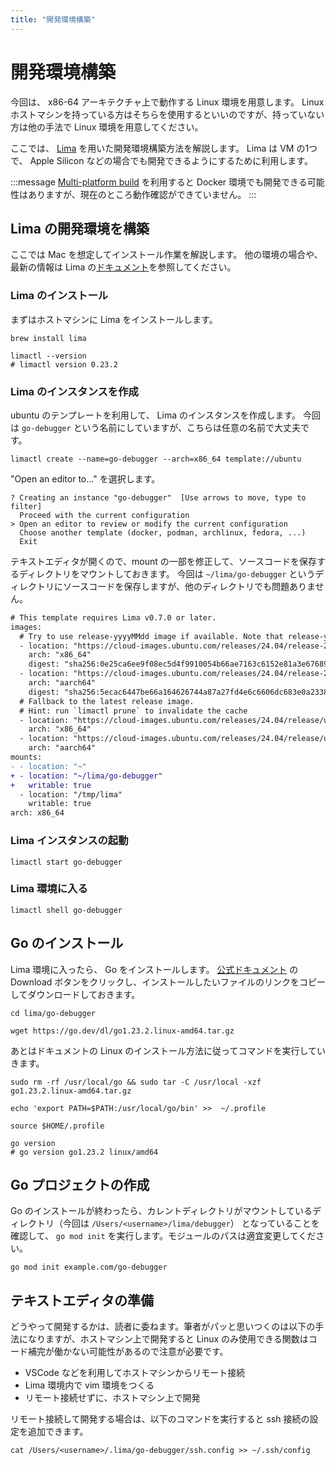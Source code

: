 ```yaml
---
title: "開発環境構築"
---
```


# 開発環境構築
今回は、 x86-64 アーキテクチャ上で動作する Linux 環境を用意します。
Linux ホストマシンを持っている方はそちらを使用するといいのですが、持っていない方は他の手法で Linux 環境を用意してください。

ここでは、 [Lima](https://github.com/lima-vm/lima) を用いた開発環境構築方法を解説します。 Lima は VM の1つで、 Apple Silicon などの場合でも開発できるようにするために利用します。

:::message
[Multi-platform build](https://docs.docker.com/build/building/multi-platform/) を利用すると Docker 環境でも開発できる可能性はありますが、現在のところ動作確認ができていません。
:::

## Lima の開発環境を構築
ここでは Mac を想定してインストール作業を解説します。
他の環境の場合や、最新の情報は Lima の[ドキュメント](https://lima-vm.io/docs/installation/)を参照してください。

### Lima のインストール
まずはホストマシンに Lima をインストールします。

```shell
brew install lima

limactl --version
# limactl version 0.23.2
```

### Lima のインスタンスを作成
ubuntu のテンプレートを利用して、 Lima のインスタンスを作成します。
今回は `go-debugger` という名前にしていますが、こちらは任意の名前で大丈夫です。

```shell
limactl create --name=go-debugger --arch=x86_64 template://ubuntu
```

"Open an editor to..." を選択します。
```shell
? Creating an instance "go-debugger"  [Use arrows to move, type to filter]
  Proceed with the current configuration
> Open an editor to review or modify the current configuration
  Choose another template (docker, podman, archlinux, fedora, ...)
  Exit
```

テキストエディタが開くので、mount の一部を修正して、ソースコードを保存するディレクトリをマウントしておきます。
今回は `~/lima/go-debugger` というディレクトリにソースコードを保存しますが、他のディレクトリでも問題ありません。 

```diff yaml
# This template requires Lima v0.7.0 or later.
images:
  # Try to use release-yyyyMMdd image if available. Note that release-yyyyMMdd will be removed after several months.
  - location: "https://cloud-images.ubuntu.com/releases/24.04/release-20240821/ubuntu-24.04-server-cloudimg-amd64.img"
    arch: "x86_64"
    digest: "sha256:0e25ca6ee9f08ec5d4f9910054b66ae7163c6152e81a3e67689d89bd6e4dfa69"
  - location: "https://cloud-images.ubuntu.com/releases/24.04/release-20240821/ubuntu-24.04-server-cloudimg-arm64.img"
    arch: "aarch64"
    digest: "sha256:5ecac6447be66a164626744a87a27fd4e6c6606dc683e0a233870af63df4276a"
  # Fallback to the latest release image.
  # Hint: run `limactl prune` to invalidate the cache
  - location: "https://cloud-images.ubuntu.com/releases/24.04/release/ubuntu-24.04-server-cloudimg-amd64.img"
    arch: "x86_64"
  - location: "https://cloud-images.ubuntu.com/releases/24.04/release/ubuntu-24.04-server-cloudimg-arm64.img"
    arch: "aarch64"
mounts:
- - location: "~"
+ - location: "~/lima/go-debugger"
+   writable: true
  - location: "/tmp/lima"
    writable: true
arch: x86_64
```

### Lima インスタンスの起動


```shell
limactl start go-debugger
```

### Lima 環境に入る

```shell
limactl shell go-debugger
```
## Go のインストール

Lima 環境に入ったら、 Go をインストールします。
[公式ドキュメント](https://go.dev/doc/install) の Download ボタンをクリックし、インストールしたいファイルのリンクをコピーしてダウンロードしておきます。

```shell
cd lima/go-debugger

wget https://go.dev/dl/go1.23.2.linux-amd64.tar.gz
```

あとはドキュメントの Linux のインストール方法に従ってコマンドを実行していきます。

```shell
sudo rm -rf /usr/local/go && sudo tar -C /usr/local -xzf go1.23.2.linux-amd64.tar.gz

echo 'export PATH=$PATH:/usr/local/go/bin' >>  ~/.profile

source $HOME/.profile

go version
# go version go1.23.2 linux/amd64
```

## Go プロジェクトの作成
Go のインストールが終わったら、カレントディレクトリがマウントしているディレクトリ（今回は `/Users/<username>/lima/debugger`） となっていることを確認して、 `go mod init` を実行します。モジュールのパスは適宜変更してください。
```shell
go mod init example.com/go-debugger
```

## テキストエディタの準備
どうやって開発するかは、読者に委ねます。筆者がパッと思いつくのは以下の手法になりますが、ホストマシン上で開発すると Linux のみ使用できる関数はコード補完が働かない可能性があるので注意が必要です。

- VSCode などを利用してホストマシンからリモート接続
- Lima 環境内で vim 環境をつくる
- リモート接続せずに、ホストマシン上で開発

リモート接続して開発する場合は、以下のコマンドを実行すると ssh 接続の設定を追加できます。
```shell
cat /Users/<username>/.lima/go-debugger/ssh.config >> ~/.ssh/config
```